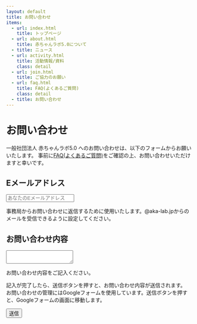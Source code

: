 ```yaml
---
layout: default
title: お問い合わせ
items:
  - url: index.html
    title: トップページ
  - url: about.html
    title: 赤ちゃんラボ5.0について
  - title: ニュース
  - url: activity.html
    title: 活動情報/資料
    class: detail
  - url: join.html
    title: ご協力のお願い
  - url: faq.html
    title: FAQ(よくあるご質問)
    class: detail
  - title: お問い合わせ
---
```


# お問い合わせ

一般社団法人 赤ちゃんラボ5.0 へのお問い合わせは、以下のフォームからお願いいたします。
事前に[FAQ(よくあるご質問)](faq.html)をご確認の上、お問い合わせいただけますと幸いです。

<form action="https://docs.google.com/forms/u/8/d/e/1FAIpQLSc-VK0UfnWQznXe-ChIHzKukUrqbNDPFtswMNf1tmMMVtKO5g/formResponse">

  <h2>Eメールアドレス</h2>

  <input type="text" name="entry.683645190" placeholder="あなたのEメールアドレス" class="contact-email">
  <p class="contact-description">
    事務局からお問い合わせに返信するために使用いたします。@aka-lab.jpからのメールを受信できるように設定してください。
  </p>


  <h2>お問い合わせ内容</h2>

  <textarea name="entry.48635563" class="contact-content"></textarea>
  <p class="contact-description">
    お問い合わせ内容をご記入ください。
  </p>

  <p>
    記入が完了したら、送信ボタンを押すと、お問い合わせ内容が送信されます。<br/>
    お問い合わせの管理にはGoogleフォームを使用しています。送信ボタンを押すと、Googleフォームの画面に移動します。
  </p>
  <div class="contact-submit-container">
    <input type="submit" value="送信" class="contact-submit">
  </div>
</form>
